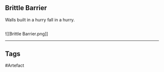 ## Brittle Barrier
Walls built in a hurry fall in a hurry.
## 
![[Brittle Barrier.png]]

---
## Tags
#Artefact